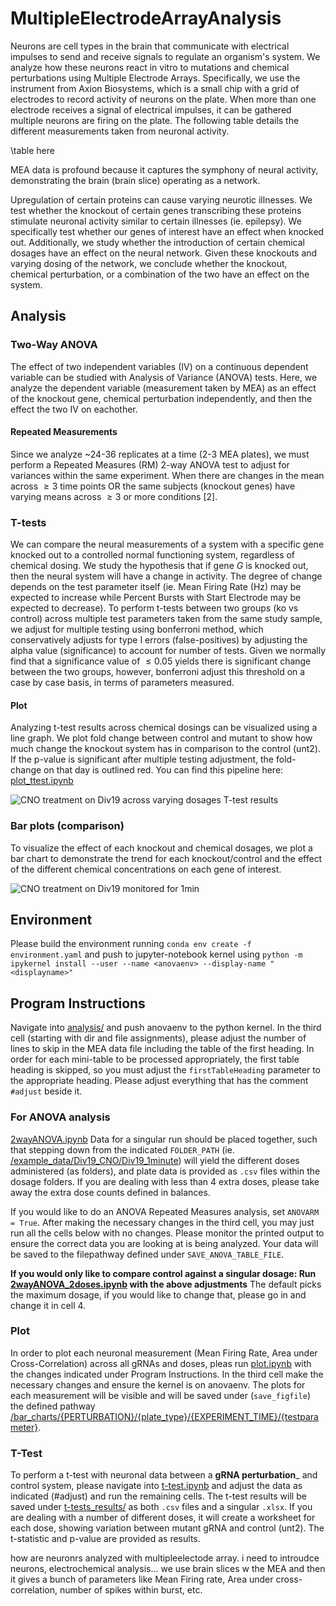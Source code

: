 # MultipleElectrodeArrayAnalysis
Neurons are cell types in the brain that communicate with electrical impulses to send and receive signals to regulate an organism's system. We analyze how these neurons react in vitro to mutations and chemical perturbations using Multiple Electrode Arrays. Specifically, we use the instrument from Axion Biosystems, which is a small chip with a grid of electrodes to record activity of neurons on the plate. When more than one electrode receives a signal of electrical impulses, it can be gathered multiple neurons are firing on the plate. The following table details the different measurements taken from neuronal activity. 

\table here 

MEA data is profound because it captures the symphony of neural activity, demonstrating the brain (brain slice) operating as a network. 

Upregulation of certain proteins can cause varying neurotic illnesses. We test whether the knockout of certain genes transcribing these proteins stimulate neuronal activity similar to certain illnesses (ie. epilepsy). We specifically test whether our genes of interest have an effect when knocked out. Additionally, we study whether the introduction of certain chemical dosages have an effect on the neural network. Given these knockouts and varying dosing of the network, we conclude whether the knockout, chemical perturbation, or a combination of the two have an effect on the system.

## Analysis
### Two-Way ANOVA
The effect of two independent variables (IV) on a continuous dependent variable can be studied with Analysis of Variance (ANOVA) tests. Here, we analyze the dependent variable (measurement taken by MEA) as an effect of the knockout gene, chemical perturbation independently, and then the effect the two IV on eachother. 

#### Repeated Measurements
Since we analyze ~24-36 replicates at a time (2-3 MEA plates), we must perform a Repeated Measures (RM) 2-way ANOVA test to adjust for variances within the same experiment. When there are changes in the mean across $\geq 3$ time points OR the same subjects (knockout genes) have varying means across $\geq 3$ or more conditions [2].


### T-tests
We can compare the neural measurements of a system with a specific gene knocked out to a controlled normal functioning system, regardless of chemical dosing. We study the hypothesis that if gene _G_ is knocked out, then the neural system will have a change in activity. The degree of change depends on the test parameter itself (ie. Mean Firing Rate (Hz) may be expected to increase while Percent Bursts with Start Electrode may be expected to decrease). To perform t-tests between two groups (ko vs control) across multiple test parameters taken from the same study sample, we adjust for multiple testing using bonferroni method, which conservatively adjusts for type I errors (false-positives) by adjusting the alpha value (significance) to account for number of tests. Given we normally find that a significance value of $\leq 0.05$ yields there is significant change between the two groups, however, bonferroni adjust this threshold on a case by case basis, in terms of parameters measured.


#### Plot
Analyzing t-test results across chemical dosings can be visualized using a line graph. We plot fold change between control and mutant to show how much change the knockout system has in comparison to the control (unt2). If the p-value is significant after multiple testing adjustment, the fold-change on that day is outlined red. You can find this pipeline here: [plot_ttest.ipynb](analysis/plot_ttest.ipynb)

![CNO treatment on Div19 across varying dosages T-test results](https://github.com/soderling-lab/MultipleElectrodeArrayAnalysis/blob/clean/t-test_results/Div19_CNO/Div19_1minute/plots/Mean%20Firing%20Rate%20(Hz).png)
### Bar plots (comparison)
To visualize the effect of each knockout and chemical dosages, we plot a bar chart to demonstrate the trend for each knockout/control and the effect of the different chemical concentrations on each gene of interest.

![CNO treatment on Div19 monitored for 1min](https://github.com/soderling-lab/MultipleElectrodeAnalysisANOVA/blob/clean/bar_charts/CNO/DIV19/1_MIN/Mean%20Firing%20Rate%20(Hz).png)

## Environment
Please build the environment running `conda env create -f environment.yaml` and push to jupyter-notebook kernel using `python -m ipykernel install --user --name <anovaenv> --display-name "<displayname>"`

## Program Instructions
Navigate into [analysis/](/analysis) and push anovaenv to the python kernel. In the third cell (starting with dir and file assignments), please adjust the number of lines to skip in the MEA data file including the table of the first heading. In order for each mini-table to be processed appropriately, the first table heading is skipped, so you must adjust the `firstTableHeading` parameter to the appropriate heading. Please adjust everything that has the comment `#adjust` beside it. 

### For ANOVA analysis
[2wayANOVA.ipynb](analysis/2wayANOVA.ipynb) 
Data for a singular run should be placed together, such that stepping down from the indicated `FOLDER_PATH` (ie. [/example_data/Div19_CNO/Div19_1minute](example_data/Div19_CNO/Div19_1minute)) will yield the different doses administered (as folders), and plate data is provided as `.csv` files within the dosage folders. If you are dealing with less than 4 extra doses, please take away the extra dose counts defined in balances. 

If you would like to do an ANOVA Repeated Measures analysis, set `ANOVARM = True`. After making the necessary changes in the third cell, you may just run all the cells below with no changes. Please monitor the printed output to ensure the correct data you are looking at is being analyzed. Your data will be saved to the filepathway defined under `SAVE_ANOVA_TABLE_FILE`.

**If you would only like to compare control against a singular dosage: Run [2wayANOVA_2doses.ipynb](analysis/2wayANOVA_2doses.ipynb) with the above adjustments** The default picks the maximum dosage, if you would like to change that, please go in and change it in cell 4. 

### Plot
In order to plot each neuronal measurement (Mean Firing Rate, Area under Cross-Correlation) across all gRNAs and doses, pleas run [plot.ipynb](analysis/plot.ipynb) with the changes indicated under Program Instructions. In the third cell make the necessary changes and ensure the kernel is on anovaenv. The plots for each measurement will be visible and will be saved under (`save_figfile`) the defined pathway [/bar_charts/{PERTURBATION}/{plate_type}/{EXPERIMENT_TIME}/{testparameter}](bar_charts). 


### T-Test 
To perform a t-test with neuronal data between a __gRNA perturbation___ and control system, please navigate into [t-test.ipynb](analysis/t-test.ipynb) and adjust the data as indicated (#adjust) and run the remaining cells. The t-test results will be saved under [t-tests_results/](t-test_results) as both `.csv` files and a singular `.xlsx`. If you are dealing with a number of different doses, it will create a worksheet for each dose, showing variation between mutant gRNA and control (unt2). The t-statistic and p-value are provided as results.

how are neuronrs analyzed with multipleelectode array. i need to introudce neurons, electrochemical analysis... we use brain slices w the MEA and then it gives a bunch of parameters like Mean Firing rate, Area under cross-correlation, number of spikes within burst, etc.